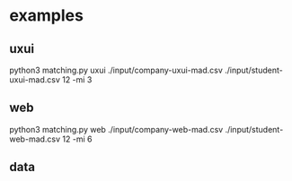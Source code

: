 # examples
## uxui
python3 matching.py uxui ./input/company-uxui-mad.csv ./input/student-uxui-mad.csv 12 -mi 3

## web
python3 matching.py web ./input/company-web-mad.csv ./input/student-web-mad.csv 12 -mi 6

## data
